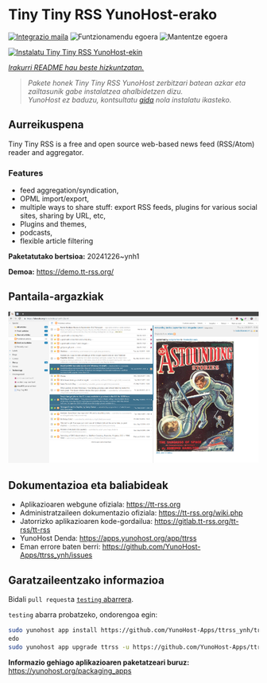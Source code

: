 <!--
Ohart ongi: README hau automatikoki sortu da <https://github.com/YunoHost/apps/tree/master/tools/readme_generator>ri esker
EZ editatu eskuz.
-->

# Tiny Tiny RSS YunoHost-erako

[![Integrazio maila](https://apps.yunohost.org/badge/integration/ttrss)](https://ci-apps.yunohost.org/ci/apps/ttrss/)
![Funtzionamendu egoera](https://apps.yunohost.org/badge/state/ttrss)
![Mantentze egoera](https://apps.yunohost.org/badge/maintained/ttrss)

[![Instalatu Tiny Tiny RSS YunoHost-ekin](https://install-app.yunohost.org/install-with-yunohost.svg)](https://install-app.yunohost.org/?app=ttrss)

*[Irakurri README hau beste hizkuntzatan.](./ALL_README.md)*

> *Pakete honek Tiny Tiny RSS YunoHost zerbitzari batean azkar eta zailtasunik gabe instalatzea ahalbidetzen dizu.*  
> *YunoHost ez baduzu, kontsultatu [gida](https://yunohost.org/install) nola instalatu ikasteko.*

## Aurreikuspena

Tiny Tiny RSS is a free and open source web-based news feed (RSS/Atom) reader and aggregator.

### Features

- feed aggregation/syndication,
- OPML import/export,
- multiple ways to share stuff: export RSS feeds, plugins for various social sites, sharing by URL, etc,
- Plugins and themes,
- podcasts,
- flexible article filtering


**Paketatutako bertsioa:** 20241226~ynh1

**Demoa:** <https://demo.tt-rss.org/>

## Pantaila-argazkiak

![Tiny Tiny RSS(r)en pantaila-argazkia](./doc/screenshots/screenshot.png)

## Dokumentazioa eta baliabideak

- Aplikazioaren webgune ofiziala: <https://tt-rss.org>
- Administratzaileen dokumentazio ofiziala: <https://tt-rss.org/wiki.php>
- Jatorrizko aplikazioaren kode-gordailua: <https://gitlab.tt-rss.org/tt-rss/tt-rss>
- YunoHost Denda: <https://apps.yunohost.org/app/ttrss>
- Eman errore baten berri: <https://github.com/YunoHost-Apps/ttrss_ynh/issues>

## Garatzaileentzako informazioa

Bidali `pull request`a [`testing` abarrera](https://github.com/YunoHost-Apps/ttrss_ynh/tree/testing).

`testing` abarra probatzeko, ondorengoa egin:

```bash
sudo yunohost app install https://github.com/YunoHost-Apps/ttrss_ynh/tree/testing --debug
edo
sudo yunohost app upgrade ttrss -u https://github.com/YunoHost-Apps/ttrss_ynh/tree/testing --debug
```

**Informazio gehiago aplikazioaren paketatzeari buruz:** <https://yunohost.org/packaging_apps>

